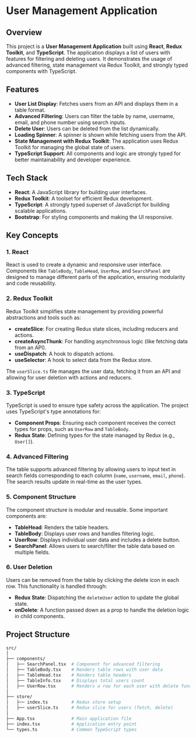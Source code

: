 # User Management Application

## Overview
This project is a **User Management Application** built using **React**, **Redux Toolkit**, and **TypeScript**. The application displays a list of users with features for filtering and deleting users. It demonstrates the usage of advanced filtering, state management via Redux Toolkit, and strongly typed components with TypeScript.

## Features
- **User List Display**: Fetches users from an API and displays them in a table format.
- **Advanced Filtering**: Users can filter the table by name, username, email, and phone number using search inputs.
- **Delete User**: Users can be deleted from the list dynamically.
- **Loading Spinner**: A spinner is shown while fetching users from the API.
- **State Management with Redux Toolkit**: The application uses Redux Toolkit for managing the global state of users.
- **TypeScript Support**: All components and logic are strongly typed for better maintainability and developer experience.

## Tech Stack
- **React**: A JavaScript library for building user interfaces.
- **Redux Toolkit**: A toolset for efficient Redux development.
- **TypeScript**: A strongly typed superset of JavaScript for building scalable applications.
- **Bootstrap**: For styling components and making the UI responsive.

## Key Concepts

### 1. **React**
React is used to create a dynamic and responsive user interface. Components like `TableBody`, `TableHead`, `UserRow`, and `SearchPanel` are designed to manage different parts of the application, ensuring modularity and code reusability.

### 2. **Redux Toolkit**
Redux Toolkit simplifies state management by providing powerful abstractions and tools such as:
   - **createSlice**: For creating Redux state slices, including reducers and actions.
   - **createAsyncThunk**: For handling asynchronous logic (like fetching data from an API).
   - **useDispatch**: A hook to dispatch actions.
   - **useSelector**: A hook to select data from the Redux store.
   
The `userSlice.ts` file manages the user data, fetching it from an API and allowing for user deletion with actions and reducers.

### 3. **TypeScript**
TypeScript is used to ensure type safety across the application. The project uses TypeScript's type annotations for:
   - **Component Props**: Ensuring each component receives the correct types for props, such as `UserRow` and `TableBody`.
   - **Redux State**: Defining types for the state managed by Redux (e.g., `User[]`).

### 4. **Advanced Filtering**
The table supports advanced filtering by allowing users to input text in search fields corresponding to each column (`name`, `username`, `email`, `phone`). The search results update in real-time as the user types.

### 5. **Component Structure**
The component structure is modular and reusable. Some important components are:
   - **TableHead**: Renders the table headers.
   - **TableBody**: Displays user rows and handles filtering logic.
   - **UserRow**: Displays individual user data and includes a delete button.
   - **SearchPanel**: Allows users to search/filter the table data based on multiple fields.

### 6. **User Deletion**
Users can be removed from the table by clicking the delete icon in each row. This functionality is handled through:
   - **Redux State**: Dispatching the `deleteUser` action to update the global state.
   - **onDelete**: A function passed down as a prop to handle the deletion logic in child components.

## Project Structure

```bash
src/
│
├── components/
│   ├── SearchPanel.tsx  # Component for advanced filtering
│   ├── TableBody.tsx    # Renders table rows with user data
│   ├── TableHead.tsx    # Renders table headers
│   ├── TableInfo.tsx    # Displays total users count
│   ├── UserRow.tsx      # Renders a row for each user with delete functionality
│
├── store/
│   ├── index.ts         # Redux store setup
│   ├── userSlice.ts     # Redux slice for users (fetch, delete)
│
├── App.tsx              # Main application file
├── index.tsx            # Application entry point
└── types.ts             # Common TypeScript types
